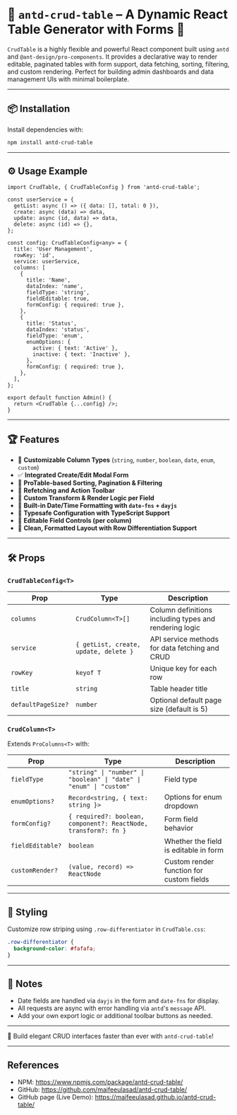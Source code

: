 

# 🧩 `antd-crud-table` – A Dynamic React Table Generator with Forms 🚀

`CrudTable` is a highly flexible and powerful React component built using `antd` and `@ant-design/pro-components`. It provides a declarative way to render editable, paginated tables with form support, data fetching, sorting, filtering, and custom rendering. Perfect for building admin dashboards and data management UIs with minimal boilerplate.

---

## 📦 Installation

Install dependencies with:

```bash
npm install antd-crud-table
```

---

## ⚙️ Usage Example

```tsx
import CrudTable, { CrudTableConfig } from 'antd-crud-table';

const userService = {
  getList: async () => ({ data: [], total: 0 }),
  create: async (data) => data,
  update: async (id, data) => data,
  delete: async (id) => {},
};

const config: CrudTableConfig<any> = {
  title: 'User Management',
  rowKey: 'id',
  service: userService,
  columns: [
    {
      title: 'Name',
      dataIndex: 'name',
      fieldType: 'string',
      fieldEditable: true,
      formConfig: { required: true },
    },
    {
      title: 'Status',
      dataIndex: 'status',
      fieldType: 'enum',
      enumOptions: {
        active: { text: 'Active' },
        inactive: { text: 'Inactive' },
      },
      formConfig: { required: true },
    },
  ],
};

export default function Admin() {
  return <CrudTable {...config} />;
}
```

---

## 🏆 Features

- 🎨 **Customizable Column Types** (`string`, `number`, `boolean`, `date`, `enum`, `custom`)
- ✅ **Integrated Create/Edit Modal Form**  
- 🚀 **ProTable-based Sorting, Pagination & Filtering**  
- 🔁 **Refetching and Action Toolbar**  
- 🧠 **Custom Transform & Render Logic per Field**  
- 📆 **Built-in Date/Time Formatting with `date-fns` + `dayjs`**  
- 🧰 **Typesafe Configuration with TypeScript Support**  
- 🔐 **Editable Field Controls (per column)**  
- 🧼 **Clean, Formatted Layout with Row Differentiation Support**

---

## 🛠️ Props

### `CrudTableConfig<T>`
| Prop | Type | Description |
|------|------|-------------|
| `columns` | `CrudColumn<T>[]` | Column definitions including types and rendering logic |
| `service` | `{ getList, create, update, delete }` | API service methods for data fetching and CRUD |
| `rowKey` | `keyof T` | Unique key for each row |
| `title` | `string` | Table header title |
| `defaultPageSize?` | `number` | Optional default page size (default is 5) |

### `CrudColumn<T>`
Extends `ProColumns<T>` with:

| Prop | Type | Description |
|------|------|-------------|
| `fieldType` | `"string" \| "number" \| "boolean" \| "date" \| "enum" \| "custom"` | Field type |
| `enumOptions?` | `Record<string, { text: string }>` | Options for enum dropdown |
| `formConfig?` | `{ required?: boolean, component?: ReactNode, transform?: fn }` | Form field behavior |
| `fieldEditable?` | `boolean` | Whether the field is editable in form |
| `customRender?` | `(value, record) => ReactNode` | Custom render function for custom fields |

---

## 📁 Styling

Customize row striping using `.row-differentiator` in `CrudTable.css`:

```css
.row-differentiator {
  background-color: #fafafa;
}
```

---

## 📌 Notes

- Date fields are handled via `dayjs` in the form and `date-fns` for display.
- All requests are async with error handling via `antd`'s `message` API.
- Add your own export logic or additional toolbar buttons as needed.

---

🎉 Build elegant CRUD interfaces faster than ever with `antd-crud-table`!


---

## References

 - NPM: https://www.npmjs.com/package/antd-crud-table/
 - GitHub: https://github.com/maifeeulasad/antd-crud-table/
 - GitHub page (Live Demo): https://maifeeulasad.github.io/antd-crud-table/